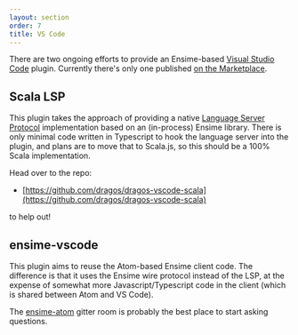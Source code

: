```yaml
---
layout: section
order: 7
title: VS Code
---
```


There are two ongoing efforts to provide an Ensime-based [Visual Studio Code](https://code.visualstudio.com/) plugin. Currently there's only one published [on the Marketplace](https://marketplace.visualstudio.com/items?itemName=dragos.scala-lsp).

## Scala LSP

This plugin takes the approach of providing a native [Language Server Protocol](https://github.com/Microsoft/language-server-protocol) implementation based on an (in-process) Ensime library. There is only minimal code written in Typescript to hook the language server into the plugin, and plans are to move that to Scala.js, so this should be a 100% Scala implementation.

Head over to the repo:

- [https://github.com/dragos/dragos-vscode-scala](https://github.com/dragos/dragos-vscode-scala)

to help out!

## ensime-vscode

This plugin aims to reuse the Atom-based Ensime client code. The difference is that it uses the Ensime wire protocol instead of the LSP, at the expense of somewhat more Javascript/Typescript code in the client (which is shared between Atom and VS Code).

The [ensime-atom](https://gitter.im/ensime/ensime-atom) gitter room is probably the best place to start asking questions.
